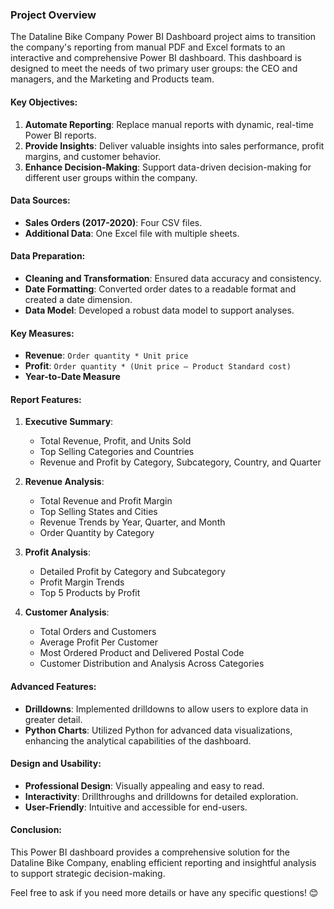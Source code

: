 ### Project Overview

The Dataline Bike Company Power BI Dashboard project aims to transition the company's reporting from manual PDF and Excel formats to an interactive and comprehensive Power BI dashboard. This dashboard is designed to meet the needs of two primary user groups: the CEO and managers, and the Marketing and Products team.

#### Key Objectives:
1. **Automate Reporting**: Replace manual reports with dynamic, real-time Power BI reports.
2. **Provide Insights**: Deliver valuable insights into sales performance, profit margins, and customer behavior.
3. **Enhance Decision-Making**: Support data-driven decision-making for different user groups within the company.

#### Data Sources:
- **Sales Orders (2017-2020)**: Four CSV files.
- **Additional Data**: One Excel file with multiple sheets.

#### Data Preparation:
- **Cleaning and Transformation**: Ensured data accuracy and consistency.
- **Date Formatting**: Converted order dates to a readable format and created a date dimension.
- **Data Model**: Developed a robust data model to support analyses.

#### Key Measures:
- **Revenue**: `Order quantity * Unit price`
- **Profit**: `Order quantity * (Unit price – Product Standard cost)`
- **Year-to-Date Measure**

#### Report Features:
1. **Executive Summary**:
   - Total Revenue, Profit, and Units Sold
   - Top Selling Categories and Countries
   - Revenue and Profit by Category, Subcategory, Country, and Quarter

2. **Revenue Analysis**:
   - Total Revenue and Profit Margin
   - Top Selling States and Cities
   - Revenue Trends by Year, Quarter, and Month
   - Order Quantity by Category

3. **Profit Analysis**:
   - Detailed Profit by Category and Subcategory
   - Profit Margin Trends
   - Top 5 Products by Profit

4. **Customer Analysis**:
   - Total Orders and Customers
   - Average Profit Per Customer
   - Most Ordered Product and Delivered Postal Code
   - Customer Distribution and Analysis Across Categories

#### Advanced Features:
- **Drilldowns**: Implemented drilldowns to allow users to explore data in greater detail.
- **Python Charts**: Utilized Python for advanced data visualizations, enhancing the analytical capabilities of the dashboard.

#### Design and Usability:
- **Professional Design**: Visually appealing and easy to read.
- **Interactivity**: Drillthroughs and drilldowns for detailed exploration.
- **User-Friendly**: Intuitive and accessible for end-users.

#### Conclusion:
This Power BI dashboard provides a comprehensive solution for the Dataline Bike Company, enabling efficient reporting and insightful analysis to support strategic decision-making.

Feel free to ask if you need more details or have any specific questions! 😊
